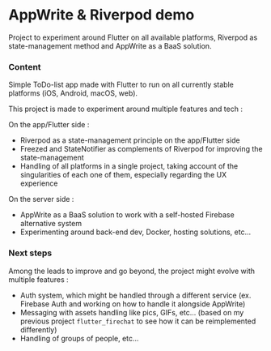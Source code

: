 # AppWrite & Riverpod demo

Project to experiment around Flutter on all available platforms, Riverpod as state-management method and AppWrite as a BaaS solution.

### Content

Simple ToDo-list app made with Flutter to run on all currently stable platforms (iOS, Android, macOS, web).

This project is made to experiment around multiple features and tech :

On the app/Flutter side :
- Riverpod as a state-management principle on the app/Flutter side
- Freezed and StateNotifier as complements of Riverpod for improving the state-management 
- Handling of all platforms in a single project, taking account of the singularities of each one of them, especially regarding the UX experience

On the server side :
- AppWrite as a BaaS solution to work with a self-hosted Firebase alternative system
- Experimenting around back-end dev, Docker, hosting solutions, etc...

### Next steps

Among the leads to improve and go beyond, the project might evolve with multiple features :
- Auth system, which might be handled through a different service (ex. Firebase Auth and working on how to handle it alongside AppWrite)
- Messaging with assets handling like pics, GIFs, etc... (based on my previous project `flutter_firechat` to see how it can be reimplemented differently)
- Handling of groups of people, etc...
